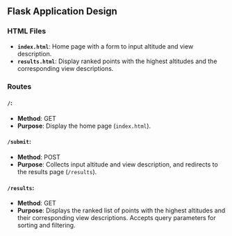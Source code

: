 ## Flask Application Design

### HTML Files

- **`index.html`**: Home page with a form to input altitude and view description.
- **`results.html`**: Display ranked points with the highest altitudes and the corresponding view descriptions.

### Routes

#### **`/`**:
- **Method**: GET
- **Purpose**: Display the home page (`index.html`).

#### **`/submit`**:
- **Method**: POST
- **Purpose**: Collects input altitude and view description, and redirects to the results page (`/results`).

#### **`/results`**:
- **Method**: GET
- **Purpose**: Displays the ranked list of points with the highest altitudes and their corresponding view descriptions. Accepts query parameters for sorting and filtering.